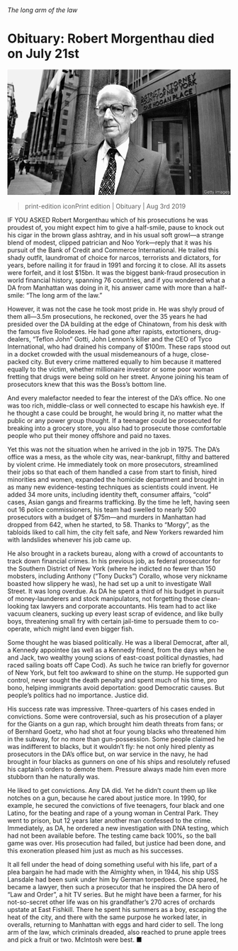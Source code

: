 ###### The long arm of the law

# Obituary: Robert Morgenthau died on July 21st 

![image](images/20190803_OBP001_0.jpg) 

> print-edition iconPrint edition | Obituary | Aug 3rd 2019 

IF YOU ASKED Robert Morgenthau which of his prosecutions he was proudest of, you might expect him to give a half-smile, pause to knock out his cigar in the brown glass ashtray, and in his usual soft growl—a strange blend of modest, clipped patrician and Noo York—reply that it was his pursuit of the Bank of Credit and Commerce International. He trailed this shady outfit, laundromat of choice for narcos, terrorists and dictators, for years, before nailing it for fraud in 1991 and forcing it to close. All its assets were forfeit, and it lost $15bn. It was the biggest bank-fraud prosecution in world financial history, spanning 76 countries, and if you wondered what a DA from Manhattan was doing in it, his answer came with more than a half-smile: “The long arm of the law.” 

However, it was not the case he took most pride in. He was shyly proud of them all—3.5m prosecutions, he reckoned, over the 35 years he had presided over the DA building at the edge of Chinatown, from his desk with the famous five Rolodexes. He had gone after rapists, extortioners, drug-dealers, “Teflon John” Gotti, John Lennon’s killer and the CEO of Tyco International, who had drained his company of $100m. These raps stood out in a docket crowded with the usual misdemeanours of a huge, close-packed city. But every crime mattered equally to him because it mattered equally to the victim, whether millionaire investor or some poor woman fretting that drugs were being sold on her street. Anyone joining his team of prosecutors knew that this was the Boss’s bottom line. 

And every malefactor needed to fear the interest of the DA’s office. No one was too rich, middle-class or well connected to escape his hawkish eye. If he thought a case could be brought, he would bring it, no matter what the public or any power group thought. If a teenager could be prosecuted for breaking into a grocery store, you also had to prosecute those comfortable people who put their money offshore and paid no taxes. 

Yet this was not the situation when he arrived in the job in 1975. The DA’s office was a mess, as the whole city was, near-bankrupt, filthy and battered by violent crime. He immediately took on more prosecutors, streamlined their jobs so that each of them handled a case from start to finish, hired minorities and women, expanded the homicide department and brought in as many new evidence-testing techniques as scientists could invent. He added 34 more units, including identity theft, consumer affairs, “cold” cases, Asian gangs and firearms trafficking. By the time he left, having seen out 16 police commissioners, his team had swelled to nearly 500 prosecutors with a budget of $75m—and murders in Manhattan had dropped from 642, when he started, to 58. Thanks to “Morgy”, as the tabloids liked to call him, the city felt safe, and New Yorkers rewarded him with landslides whenever his job came up. 

He also brought in a rackets bureau, along with a crowd of accountants to track down financial crimes. In his previous job, as federal prosecutor for the Southern District of New York (where he indicted no fewer than 150 mobsters, including Anthony (“Tony Ducks”) Corallo, whose very nickname boasted how slippery he was), he had set up a unit to investigate Wall Street. It was long overdue. As DA he spent a third of his budget in pursuit of money-launderers and stock manipulators, not forgetting those clean-looking tax lawyers and corporate accountants. His team had to act like vacuum cleaners, sucking up every least scrap of evidence, and like bully boys, threatening small fry with certain jail-time to persuade them to co-operate, which might land even bigger fish. 

Some thought he was biased politically. He was a liberal Democrat, after all, a Kennedy appointee (as well as a Kennedy friend, from the days when he and Jack, two wealthy young scions of east-coast political dynasties, had raced sailing boats off Cape Cod). As such he twice ran briefly for governor of New York, but felt too awkward to shine on the stump. He supported gun control, never sought the death penalty and spent much of his time, pro bono, helping immigrants avoid deportation: good Democratic causes. But people’s politics had no importance. Justice did. 

His success rate was impressive. Three-quarters of his cases ended in convictions. Some were controversial, such as his prosecution of a player for the Giants on a gun rap, which brought him death threats from fans; or of Bernhard Goetz, who had shot at four young blacks who threatened him in the subway, for no more than gun-possession. Some people claimed he was indifferent to blacks, but it wouldn’t fly: he not only hired plenty as prosecutors in the DA’s office but, on war service in the navy, he had brought in four blacks as gunners on one of his ships and resolutely refused his captain’s orders to demote them. Pressure always made him even more stubborn than he naturally was. 

He liked to get convictions. Any DA did. Yet he didn’t count them up like notches on a gun, because he cared about justice more. In 1990, for example, he secured the convictions of five teenagers, four black and one Latino, for the beating and rape of a young woman in Central Park. They went to prison, but 12 years later another man confessed to the crime. Immediately, as DA, he ordered a new investigation with DNA testing, which had not been available before. The testing came back 100%, so the ball game was over. His prosecution had failed, but justice had been done, and this exoneration pleased him just as much as his successes. 

It all fell under the head of doing something useful with his life, part of a plea bargain he had made with the Almighty when, in 1944, his ship USS Lansdale had been sunk under him by German torpedoes. Once spared, he became a lawyer, then such a prosecutor that he inspired the DA hero of “Law and Order”, a hit TV series. But he might have been a farmer, for his not-so-secret other life was on his grandfather’s 270 acres of orchards upstate at East Fishkill. There he spent his summers as a boy, escaping the heat of the city, and there with the same purpose he worked later, in overalls, returning to Manhattan with eggs and hard cider to sell. The long arm of the law, which criminals dreaded, also reached to prune apple trees and pick a fruit or two. McIntosh were best. ■ 

